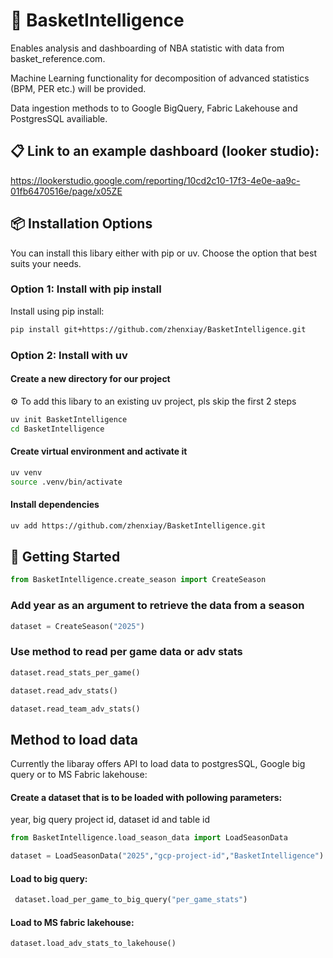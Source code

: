 # 🏀 BasketIntelligence

Enables analysis and dashboarding of NBA statistic with data from basket_reference.com.

Machine Learning functionality for decomposition of advanced statistics (BPM, PER etc.) will be provided.

Data ingestion methods to to Google BigQuery, Fabric Lakehouse and PostgresSQL availiable.

## 📋 Link to an example dashboard (looker studio):
https://lookerstudio.google.com/reporting/10cd2c10-17f3-4e0e-aa9c-01fb6470516e/page/x05ZE

## 📦 Installation Options

You can install this libary either with pip or uv. Choose the option that best suits your needs.

### Option 1: Install with pip install

Install using pip install:

```bash
pip install git+https://github.com/zhenxiay/BasketIntelligence.git
```

### Option 2: Install with uv

#### Create a new directory for our project

⚙️ To add this libary to an existing uv project, pls skip the first 2 steps

```bash
uv init BasketIntelligence
cd BasketIntelligence
```

#### Create virtual environment and activate it

```bash
uv venv
source .venv/bin/activate
```

#### Install dependencies
```bash
uv add https://github.com/zhenxiay/BasketIntelligence.git
```

## 🚀 Getting Started
```python
from BasketIntelligence.create_season import CreateSeason
```
### Add year as an argument to retrieve the data from a season

```python
dataset = CreateSeason("2025")
```

### Use method to read per game data or adv stats

```python
dataset.read_stats_per_game()

dataset.read_adv_stats()

dataset.read_team_adv_stats()
```

 ## Method to load data
 
 Currently the libaray offers API to load data to postgresSQL, Google big query or to MS Fabric lakehouse:
 
 #### Create a dataset that is to be loaded with pollowing parameters:
 
 year, big query project id, dataset id and table id

 ```python
 from BasketIntelligence.load_season_data import LoadSeasonData

 dataset = LoadSeasonData("2025","gcp-project-id","BasketIntelligence")
```
 
 #### Load to big query:
 
 
```python
 dataset.load_per_game_to_big_query("per_game_stats")
```
 
 #### Load to MS fabric lakehouse:
 
 ```python
 dataset.load_adv_stats_to_lakehouse()
 ```
